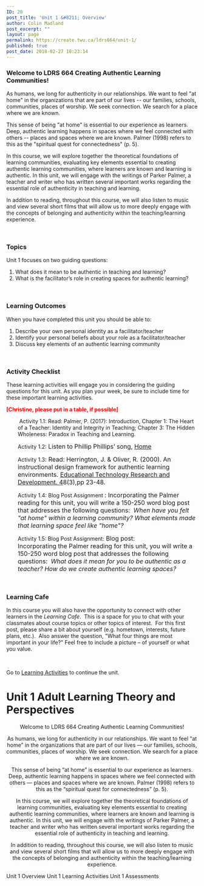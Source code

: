 ```yaml
---
ID: 20
post_title: 'Unit 1 &#8211; Overview'
author: Colin Madland
post_excerpt: ""
layout: page
permalink: https://create.twu.ca/ldrs664/unit-1/
published: true
post_date: 2018-02-27 18:23:14
---
```

<h3><strong>Welcome to LDRS 664 Creating Authentic Learning Communities!</strong></h3>
As humans, we long for authenticity in our relationships. We want to feel "at home" in the organizations that are part of our lives -- our families, schools, communities, places of worship. We seek connection. We search for a place where we are known.

This sense of being "at home" is essential to our experience as learners. Deep, authentic learning happens in spaces where we feel connected with others -- places and spaces where we are known. Palmer (1998) refers to this as the "spiritual quest for connectedness" (p. 5).

In this course, we will explore together the theoretical foundations of learning communities, evaluating key elements essential to creating authentic learning communities, where learners are known and learning is authentic. In this unit, we will engage with the writings of Parker Palmer, a teacher and writer who has written several important works regarding the essential role of authenticity in teaching and learning.

In addition to reading, throughout this course, we will also listen to music and view several short films that will allow us to more deeply engage with the concepts of belonging and authenticity within the teaching/learning experience.

&nbsp;
<h3>Topics</h3>
Unit 1 focuses on two guiding questions:
<ol>
 	<li>What does it mean to be authentic in teaching and learning?</li>
 	<li>What is the facilitator’s role in creating spaces for authentic learning?</li>
</ol>
&nbsp;
<h3>Learning Outcomes</h3>
When you have completed this unit you should be able to:
<ol>
 	<li>Describe your own personal identity as a facilitator/teacher</li>
 	<li>Identify your personal beliefs about your role as a facilitator/teacher</li>
 	<li>Discuss key elements of an authentic learning community</li>
</ol>
&nbsp;
<h3>Activity Checklist</h3>
These learning activities will engage you in considering the guiding questions for this unit. As you plan your week, be sure to include time for these important learning activities.

<span style="color: #ff0000;"><strong>[Christine, please put in a table, if possible]</strong></span>
<p style="padding-left: 30px;"> Activity 1.1: Read: Palmer, P. (2017): Introduction, Chapter 1: The Heart of a Teacher: Identity and Integrity in Teaching; Chapter 3: The Hidden Wholeness: Paradox in Teaching and Learning.</p>
<p style="padding-left: 30px;">Activity 1.2:<span style="font-size: 16px;"> </span><span style="font-size: 16px;">Listen to Phillip Phillips’ song,</span><span style="font-size: 16px;"> </span><a style="font-size: 16px;" href="https://www.youtube.com/watch?v=HoRkntoHkIE">Home</a></p>
<p style="padding-left: 30px;">Activity 1.3<span style="font-size: 16px;">: Read: Herrington, J. &amp; Oliver, R. (2000). An instructional design framework for authentic learning environments. </span><u style="font-size: 16px; font-weight: 400;">Educational Technology Research and Development. 4</u><span style="font-size: 16px;">8(3),pp 23-48.</span></p>
<p style="padding-left: 30px;">Activity 1.4: Blog Post Assignment <span style="font-size: 16px;">: Incorporating the Palmer reading for this unit, you will write a 150-250 word blog post that addresses the following questions:</span><em style="font-size: 16px; font-weight: 400;">  When have you felt "at home" within a learning community? What elements made that learning space feel like "home"?</em></p>
<p style="padding-left: 30px;">Activity 1.5: Blog Post Assignment:<span style="font-size: 16px;"> </span><span style="font-size: 16px;">Blog post: Incorporating the Palmer reading for this unit, you will write a 150-250 word blog post that addresses the following questions:</span><em style="font-size: 16px;">  What does it mean for you to be authentic as a teacher? How do we create authentic learning spaces?</em></p>
&nbsp;
<h3>Learning Cafe</h3>
In this course you will also have the opportunity to connect with other learners in the <em>Learning Cafe</em>.  This is a space for you to chat with your classmates about course topics or other topics of interest.  For this first post, please share a bit about yourself (e.g. hometown, interests, future plans, etc.).  Also answer the question, "What four things are most important in your life?" Feel free to include a picture – of yourself or what you value.

&nbsp;

Go to <a href="https://create.twu.ca/ldrs664/unit-1-learning-activities/">Learning Activities</a> to continue the unit.
<div id="themify_builder_content-77" class="themify_builder_content themify_builder_content-77 themify_builder" data-postid="77">
<div class="themify_builder_row module_row clearfix repeat module_row_0 themify_builder_77_row module_row_77-0">
<div class="row_inner"></div>
</div>
</div>
<!--themify_builder_static-->
<h1>Unit 1
Adult Learning Theory and Perspectives</h1>
<p style="text-align: center;">Welcome to LDRS 664 Creating Authentic Learning Communities!</p>
<p style="text-align: center;">As humans, we long for authenticity in our relationships. We want to feel &#8220;at home&#8221; in the organizations that are part of our lives &#8212; our families, schools, communities, places of worship. We seek connection. We search for a place where we are known.</p>
<p style="text-align: center;">This sense of being &#8220;at home&#8221; is essential to our experience as learners. Deep, authentic learning happens in spaces where we feel connected with others &#8212; places and spaces where we are known. Palmer (1998) refers to this as the &#8220;spiritual quest for connectedness&#8221; (p. 5).</p>
<p style="text-align: center;">In this course, we will explore together the theoretical foundations of learning communities, evaluating key elements essential to creating authentic learning communities, where learners are known and learning is authentic. In this unit, we will engage with the writings of Parker Palmer, a teacher and writer who has written several important works regarding the essential role of authenticity in teaching and learning.</p>
<p style="text-align: center;">In addition to reading, throughout this course, we will also listen to music and view several short films that will allow us to more deeply engage with the concepts of belonging and authenticity within the teaching/learning experience.</p>
 Unit 1 Overview Unit 1 Learning Activities Unit 1 Assessments<!--/themify_builder_static-->